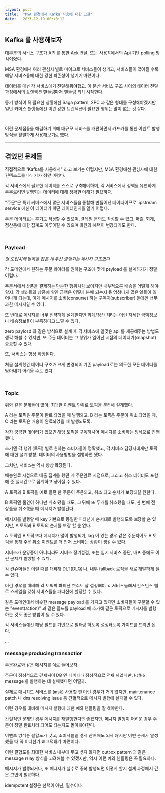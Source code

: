 ```yaml
---
layout: post
title:  "MSA 환경에서 Kafka 사용에 대한 고찰"
date:   2023-12-19 00:40:12
---
```


## Kafka 를 사용해보자

대부분의 서비스 구조가 API 를 통한 Ack 전달, 또는 사용처에서의 Api 기반 polling 방식이었다.

MSA 환경에서 여러 관심사 별로 마이크로 서비스들이 생기고, 서비스들이 많아질 수록 해당 서비스들에 대한 강한 의존성이 생기기 마련이다.

데이터를 매번 각 서비스에게 전달해줘야했고, 이 분산 서비스 구조 사이의 데이터 전달 과정에서의 트랜잭션 핸들링마저 핸들링 되기 시작한다.

동기 방식이 꼭 필요한 상황에선 Saga pattern, 2PC 과 같은 형태를 구성해야겠지만 일반 커머스 플랫폼에선 이런 강한 트랜잭션이 필요한 행위는 많이 없는 것 같다. 

<br>

이런 문제점들을 해결하기 위해 대규모 서비스를 개편하면서 카프카를 통한 이벤트 발행 방식을 활발하게 사용해보기로 했다.

---

## 겪었던 문제들

직접적으로 "Kafka를 사용해서" 라고 보기는 어렵지만, MSA 환경에선 관심사에 대한 컨텍스트를 나누기가 정말 어렵다.

각 서비스에서 필요한 데이터를 스스로 구축해야하며, 각 서비스에서 정책을 유연하게 주무르려면 발행되는 데이터에 대해 정확한 이해가 필요하다.

"주문"은 특히 커머스에서 많은 서비스들을 통합해 만들어낸 데이터이므로 upstream service 에선 이 데이터가 어떤 데이터인지를 알기 어렵다.

주문 데이터로는 후기도 작성할 수 있으며, 클레임 문의도 작성할 수 있고, 매출, 회계, 정산등에 대한 집계도 이루어질 수 있으며 회원의 혜택이 변경되기도 한다.

<br>

### Payload

*첫 도입시에 발목을 잡은 게 우선 발행되는 메시지 구조였다.*

각 도메인에서 원하는 주문 데이터를 원하는 구조에 맞게 payload 를 설계하기가 정말 어렵다.

주문서에서 상품을 결제하는 단순한 행위처럼 보이지만 내부적으론 배송을 어떻게 해야할지, 각 셀러들의 상품에 할인 금액은 어떻게 분배 되는지 등 엄청나게 많은 일들이 일어나게 되는데, 이게 메시지를 소비(consume) 하는 구독자(subscriber) 들에겐 너무 과한 메시지일 수 있다.

또 반대로 메시지를 너무 빈약하게 설계한다면 회계/정산 처리는 이런 자세한 금액정보나 배송정보들이 부족하다고 느낄 수 있다.

zero payload 와 같은 방식으로 설계 후 각 서비스에 알맞은 api 를 제공해주는 방법도 생각 해볼 수 있지만, 또 주문 데이터는 그 행위가 일어난 시점의 데이터가(snapshot) 중요할 수 있다.

또, 서비스는 항상 확장된다.

처음 설계했던 데이터 구조가 크게 변경되어 기존 payload 로는 의도한 모든 데이터를 담아내기 어려울 수도 있다.

...
<br>

### Topic

위와 같은 문제들이 많아, 최대한 이벤트 단위로 토픽을 분리해 설계했다.

A 라는 토픽은 주문이 완료 되었을 때 발행되고, B 라는 토픽은 주문이 취소 되었을 때, C 라는 토픽은 배송이 완료되었을 때 발행되도록.

각자 궁금한 데이터가 있으면 해당 토픽을 구독하시어 메시지를 소비하는 방식으로 진행했다.

초기엔 각 행위 (토픽) 별로 원하는 소비자들이 명확했고, 각 서비스 담당자에게만 토픽에 대한 설계 방향, 데이터의 사용방법을 설명하면 됐다.

그치만, 서비스는 역시 항상 확장된다.

배송완료 시점으로 매출 집계를 했던 게 주문완료 시점으로, 그리고 취소 데이터도 포함해 준 실시간으로 집계하고 싶어질 수 있다.

A 토픽과 B 토픽을 예로 들면 한 주문이 주문되고, 취소 되고 순서가 보장되길 원한다.

B 토픽엔 물건이 하나만 취소 됐을 때도, 그 뒤에 또 두개를 취소했을 때도, 한 번에 전 상품을 취소했을 때 메시지가 발행된다.

메시지를 발행할 때 key 기반으로 동일한 파티션에 순서대로 발행되도록 보장할 순 있지만, A 토픽과 B 토픽의 순서를 보장 할 순 없다.

A 토픽엔 B 토픽보다 메시지가 많이 발행되며, lag 이 있는 경우 같은 주문이어도 B 토픽을 통해 주문 취소 이벤트를 더 먼저 소비하는 상황이 생길 수 있다.

서비스가 운영중이 아니더라도 서비스 정기점검, 또는 임시 서비스 중단, 배포 중에도 이런 문제가 발생할 수 있다. 

각 컨슈머들은 이럴 때를 대비해 DLT(DLQ) 나, 내부 fallback 로직을 새로 개발하게 될 수 있다.

이런 경우를 대비해 각 토픽의 파티션 갯수도 잘 설정해야 각 서비스들에서 인스턴스 별로 스케일을 맞춰 서비스들을 파티션에 할당할 수 있다. 

같은 도메인에서 비슷한 message payload 를 가지고 있다면 소비자들이 구분할 수 있는 "event(action)" 과 같은 필드를 payload 에 추가해 같은 토픽으로 메시지를 발행하는 것도 좋은 방법이 될 수 있다.

각 서비스들에선 해당 필드를 기반으로 필터링 하도록 설정하도록 가이드를 드리면 된다.

...
<br>

### message producing transaction

주문완료와 같은 메시지를 예로 들어보자.

주문이 정상적으로 결제되어 DB 엔 데이터가 정상적으로 적재 되었지만, kafka message 를 발행하는 데 실패했다면 어떨까.

실제로 매니지드 서비스를 (msk) 사용할 땐 이런 경우가 거의 없지만, maintenance patch 나 dns resolving issue 등 간헐적으로 메시지 발행에 실패할 수 있다.

이런 경우를 대비해 메시지 발행에 대한 예외 핸들링을 잘 해야한다.

간헐적인 문제인 경우 메시지를 재발행한다면 좋겠지만, 메시지 발행이 어려운 경우 주문이 정말 완료처리 되어도 되는지도 돌아봐야한다.

이벤트 방식은 결합도가 낮고, 소비자들을 깊게 관여해도 되지 않지만 이런 문제가 발생했을 때 꼭 어디선가 삐그덕대기 마련이다.

이런 결합도를 최대한 서비스 내부에 두고 싶지 않다면 outbox pattern 과 같은 message relay 방식을 고려해볼 수 있겠지만, 역시 이런 예외 핸들링은 꼭 필요하다.

메시지가 발행되거나, 또 메시지가 실수로 중복 발행되면 어떻게 할지 설계 과정에서 깊은 고민이 필요하다.

idempotent 설정은 선택이 아닌, 필수이다.

<br><br><br>
